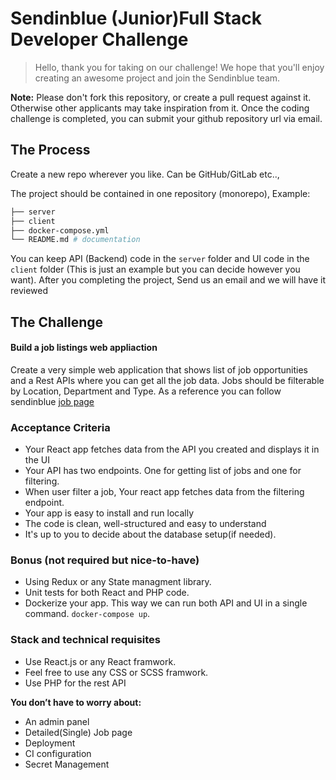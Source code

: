 # Sendinblue (Junior)Full Stack Developer Challenge

> Hello, thank you for taking on our challenge! We hope that you'll enjoy creating an awesome project and join the Sendinblue team.

**Note:** Please don't fork this repository, or create a pull request against it. Otherwise other applicants may take inspiration from it. Once the coding challenge is completed, you can submit your github repository url via email.

## The Process


Create a new repo wherever you like. Can be GitHub/GitLab etc..,

The project should be contained in one repository (monorepo), Example:

```bash
├── server
├── client
├── docker-compose.yml
└── README.md # documentation
```

You can keep API (Backend) code in the `server` folder and UI code in the `client` folder (This is just an example but you can decide however you want).
After you completing the project, Send us an email and we will have it reviewed

## The Challenge

#### Build a job listings web appliaction

Create a very simple web application that shows list of job opportunities and a Rest APIs where you can get all the job data. Jobs should be filterable by Location, Department and Type. As a reference you can follow sendinblue [job page](https://jobs.sendinblue.com/en/tech#Tech)


### Acceptance Criteria
- Your React app fetches data from the API you created and displays it in the UI
- Your API has two endpoints. One for getting list of jobs and one for filtering.
- When user filter a job, Your react app fetches data from the filtering endpoint.
- Your app is easy to install and run locally
- The code is clean, well-structured and easy to understand
- It's up to you to decide about the database setup(if needed).


### Bonus  (not required but nice-to-have)
- Using Redux or any State managment library.
- Unit tests for both React and PHP code.
- Dockerize your app. This way we can run both API and UI in a single command. `docker-compose up`.

### Stack and technical requisites

- Use React.js or any React framwork.
- Feel free to use any CSS or SCSS framwork.
- Use PHP for the rest API
 
__You don’t have to worry about:__

- An admin panel
- Detailed(Single) Job page
- Deployment
- CI configuration
- Secret Management